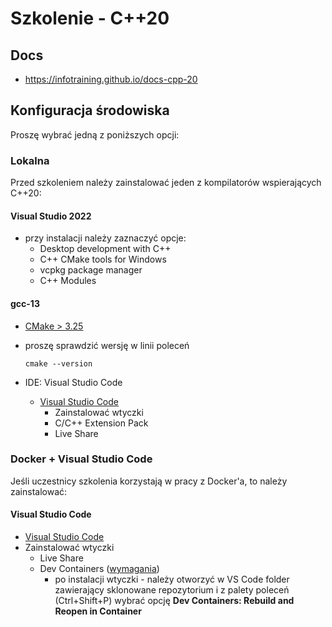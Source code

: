 # Szkolenie - C++20 #

## Docs

* https://infotraining.github.io/docs-cpp-20

## Konfiguracja środowiska

Proszę wybrać jedną z poniższych opcji:

### Lokalna

Przed szkoleniem należy zainstalować jeden z kompilatorów wspierających C++20:

#### Visual Studio 2022
* przy instalacji należy zaznaczyć opcje:
  * Desktop development with C++
  * C++ CMake tools for Windows
  * vcpkg package manager
  * C++ Modules

#### gcc-13
* [CMake > 3.25](https://cmake.org/)
* proszę sprawdzić wersję w linii poleceń        
  
  ```
  cmake --version
  ```
      
* IDE: Visual Studio Code
  * [Visual Studio Code](https://code.visualstudio.com/)
    * Zainstalować wtyczki
    * C/C++ Extension Pack
    * Live Share

### Docker + Visual Studio Code

Jeśli uczestnicy szkolenia korzystają w pracy z Docker'a, to należy zainstalować:

#### Visual Studio Code

* [Visual Studio Code](https://code.visualstudio.com/)
* Zainstalować wtyczki
  * Live Share
  * Dev Containers ([wymagania](https://code.visualstudio.com/docs/devcontainers/containers#_system-requirements))
    * po instalacji wtyczki - należy otworzyć w VS Code folder zawierający sklonowane repozytorium i
      z palety poleceń (Ctrl+Shift+P) wybrać opcję **Dev Containers: Rebuild and Reopen in Container**

